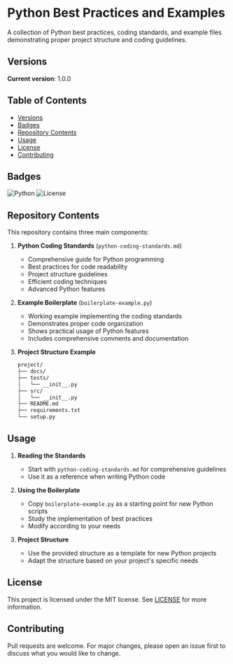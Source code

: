 # Python Best Practices and Examples

A collection of Python best practices, coding standards, and example files demonstrating proper project structure and coding guidelines.

## Versions

**Current version**: 1.0.0

## Table of Contents

- [Versions](#versions)
- [Badges](#badges)
- [Repository Contents](#repository-contents)
- [Usage](#usage)
- [License](#license)
- [Contributing](#contributing)

## Badges

![Python](https://img.shields.io/badge/Python-3.6%2B-blue)
![License](https://img.shields.io/badge/License-MIT-green)

## Repository Contents

This repository contains three main components:

1. **Python Coding Standards** (`python-coding-standards.md`)
   - Comprehensive guide for Python programming
   - Best practices for code readability
   - Project structure guidelines
   - Efficient coding techniques
   - Advanced Python features

2. **Example Boilerplate** (`boilerplate-example.py`)
   - Working example implementing the coding standards
   - Demonstrates proper code organization
   - Shows practical usage of Python features
   - Includes comprehensive comments and documentation

3. **Project Structure Example**

   ```markdown
   project/
   ├── docs/
   ├── tests/
   │   └── __init__.py
   ├── src/
   │   └── __init__.py
   ├── README.md
   ├── requirements.txt
   └── setup.py
   ```

## Usage

1. **Reading the Standards**
   - Start with `python-coding-standards.md` for comprehensive guidelines
   - Use it as a reference when writing Python code

2. **Using the Boilerplate**
   - Copy `boilerplate-example.py` as a starting point for new Python scripts
   - Study the implementation of best practices
   - Modify according to your needs

3. **Project Structure**
   - Use the provided structure as a template for new Python projects
   - Adapt the structure based on your project's specific needs

## License

This project is licensed under the MIT license. See [LICENSE](LICENSE) for more information.

## Contributing

Pull requests are welcome. For major changes, please open an issue first to discuss what you would like to change.
